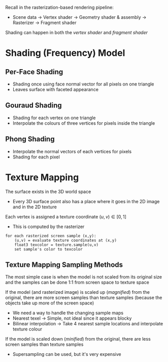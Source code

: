 
Recall in the rasterization-based rendering pipeline:
- Scene data -> Vertex shader -> Geometry shader & assembly -> Rasterizer -> Fragment shader

Shading can happen in both the *vertex shader* and *fragment shader*

# Shading (Frequency) Model

## Per-Face Shading
- Shading once using face normal vector for all pixels on one triangle
- Leaves surface with faceted appearance

## Gouraud Shading
- Shading for each vertex on one triangle
- Interpolate the colours of three vertices for pixels inside the triangle

## Phong Shading
- Interpolate the normal vectors of each vertices for pixels
- Shading for each pixel


# Texture Mapping

The surface exists in the 3D world space
- Every 3D surface point also has a place where it goes in the 2D image and in the 2D texture

Each vertex is assigned a texture coordinate $(u,v) \in [0,1]$
- This is computed by the rasterizer

```
for each rasterized screen sample (x,y):
	(u,v) = evaluate texture coordinates at (x,y)
	float3 texcolor = texture.sample(u,v)
	set sample's color to texcolor
```

## Texture Mapping Sampling Methods

The most simple case is when the model is not scaled from its original size and the samples can be done 1:1 from screen space to texture space

If the model (and rasterized image) is scaled up (*magnified*) from the original, there are more screen samples than texture samples (because the objects take up more of the screen space)
- We need a way to handle the changing sample maps
- Nearest texel -> Simple, not ideal since it appears blocky
- Bilinear interpolation -> Take 4 nearest sample locations and interpolate texture colour

If the model is scaled down (*minified*) from the original, there are less screen samples than texture samples
- Supersampling can be used, but it's very expensive

